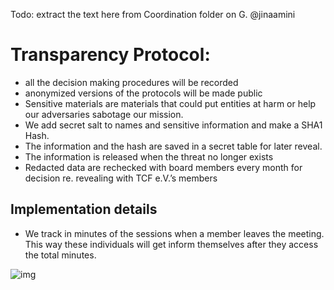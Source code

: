Todo: extract the text here from Coordination folder on G.  @jinaamini

# Transparency Protocol:

* all the decision making procedures will be recorded
* anonymized versions of the protocols will be made public
* Sensitive materials are materials that could put entities at harm or help our adversaries sabotage our mission.
* We add secret salt to names and sensitive information and make a SHA1 Hash.
* The information and the hash are saved in a secret table for later reveal. 
* The information is released when the threat no longer exists
* Redacted data are rechecked with board members every month for decision re. revealing with TCF e.V.’s members 


 ## Implementation details
*  We track in minutes of the sessions when a member leaves the meeting. This way these individuals will get inform themselves after they access the total minutes. 


![img]([https://github.com/tcfev/task-force-nika/blob/main/assets/transparency-protocol.drawio.png](https://github.com/tcfev/task-force-nika/blob/main/assets/Protocols/transparency-protocol.drawio.png))
